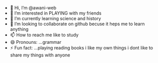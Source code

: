 - 👋 Hi, I’m @awani-web
- 👀 I’m interested in PLAYING with my friends
- 🌱 I’m currently learning science and history
- 💞️ I’m looking to collaborate on github becuse it heps me to learn anything
- 📫 How to reach me like to study
- 😄 Pronouns: ...grammar
- ⚡ Fun fact: ...playing reading books
i like my own things i dont like to share my things with anyone
<!---
awani-web/awani-web is a ✨ special ✨ repository because its `README.md` (this file) appears on your GitHub profile.
You can click the Preview link to take a look at your changes.
--->
